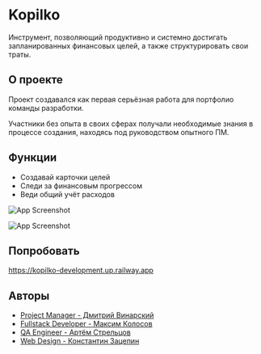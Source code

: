 
# Kopilko 

Инструмент, позволяющий продуктивно и системно достигать запланированных финансовых целей, а также структурировать свои траты.




## О проекте

Проект создавался как первая серьёзная работа для портфолио команды разработки.

Участники без опыта в своих сферах получали необходимые знания в процессе создания, находясь под руководством опытного ПМ.


## Функции

- Создавай карточки целей
- Следи за финансовым прогрессом
- Веди общий учёт расходов

![App Screenshot](https://i.imgur.com/r0V55ya.png)

![App Screenshot](https://i.imgur.com/MVdKOpd.png)

## Попробовать

https://kopilko-development.up.railway.app

## Авторы

- [Project Manager - Дмитрий Винарский](https://www.linkedin.com/in/dmitriy-vinarskiy-543a8b232/)
- [Fullstack Developer - Максим Колосов](https://www.linkedin.com/in/max-kolosov-951b0122b/)
- [QA Engineer - Артём Стрельцов](https://www.linkedin.com/in/artyom-streltsov-13611b253/)
- [Web Design - Константин Зацепин](https://t.me/sethman77)

